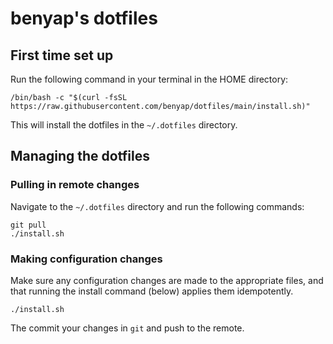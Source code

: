 # benyap's dotfiles

## First time set up

Run the following command in your terminal in the HOME directory:

```
/bin/bash -c "$(curl -fsSL https://raw.githubusercontent.com/benyap/dotfiles/main/install.sh)"
```

This will install the dotfiles in the `~/.dotfiles` directory.

## Managing the dotfiles

### Pulling in remote changes

Navigate to the `~/.dotfiles` directory and run the following commands:

```
git pull
./install.sh
```

### Making configuration changes

Make sure any configuration changes are made to the appropriate files,
and that running the install command (below) applies them idempotently.

```
./install.sh
```

The commit your changes in `git` and push to the remote.

